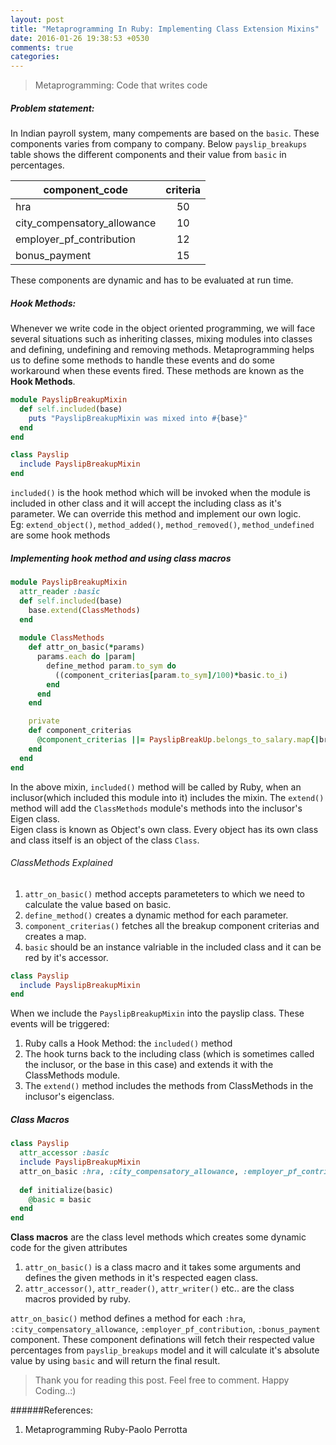 ```yaml
---
layout: post
title: "Metaprogramming In Ruby: Implementing Class Extension Mixins"
date: 2016-01-26 19:38:53 +0530
comments: true
categories: 
---
```

> Metaprogramming: Code that writes code
 

##### Problem statement: 
  In Indian payroll system, many compements are based on the `basic`. These components varies from company to company. Below `payslip_breakups` table shows the different components and their value from `basic` in percentages. 

| component_code              |  criteria     |
|-----------------------------|:-------------:|
|    hra                      |     50        |          
| city_compensatory_allowance |     10        |          
| employer_pf_contribution    |     12        |          
| bonus_payment               |     15        |          
   
 These components are dynamic and has to be evaluated at run time.

<!--more--> 
##### Hook Methods:
 Whenever we write code in the object oriented programming, we will face several situations such as inheriting classes, mixing modules into classes and defining, undefining and removing methods. Metaprogramming helps us to define some methods to handle these events and do some workaround when these events fired. These methods are known as the **Hook Methods**. 


``` ruby payslip_breakup_mixin.rb
module PayslipBreakupMixin
  def self.included(base)
    puts "PayslipBreakupMixin was mixed into #{base}"
  end   
end
```
``` ruby payslip.rb
class Payslip
  include PayslipBreakupMixin
end
```
 `included()` is the hook method which will be invoked when the module is included in other class and it will accept the including class as it's parameter. We can override this method and implement our own logic.
<br/>
Eg: `extend_object()`, `method_added()`, `method_removed()`, `method_undefined` are some hook methods

##### Implementing hook method and using class macros

``` ruby  payslip_breakup_mixin.rb
module PayslipBreakupMixin
  attr_reader :basic
  def self.included(base)
    base.extend(ClassMethods)
  end   
  
  module ClassMethods
    def attr_on_basic(*params)
      params.each do |param|
        define_method param.to_sym do
          ((component_criterias[param.to_sym]/100)*basic.to_i)
        end
      end
    end

    private
    def component_criterias
      @component_criterias ||= PayslipBreakUp.belongs_to_salary.map{|break_up| [break_up.component_code.to_sym, break_up.criteria] }.to_h
    end
  end  
end
```
 In the above mixin, `included()` method will be called by Ruby, when an inclusor(which included this module into it) includes the mixin. The `extend()` method will add the `ClassMethods` module's methods into the inclusor's Eigen class. 
<br>
Eigen class is known as Object's own class. Every object has its own class and class itself is an object of the class `Class`. 

###### ClassMethods Explained
 1. `attr_on_basic()` method accepts parameteters to which we need to calculate the value based on basic. 
 2. `define_method()` creates a dynamic method for each parameter.
 3. `component_criterias()` fetches all the breakup component criterias and creates a map.
 4. `basic` should be an instance valriable in the included class and it can be red by it's accessor.

``` ruby payslip.rb
class Payslip
  include PayslipBreakupMixin
end
```

When we include the `PayslipBreakupMixin` into the payslip class. These events will be triggered:

 1. Ruby calls a Hook Method: the `included()` method
 2. The hook turns back to the including class (which is sometimes called the inclusor, or the base in this case) and extends it with the ClassMethods module.
 3. The `extend()` method includes the methods from ClassMethods in the inclusor's eigenclass.

##### Class Macros

``` ruby payslip.rb
class Payslip
  attr_accessor :basic
  include PayslipBreakupMixin
  attr_on_basic :hra, :city_compensatory_allowance, :employer_pf_contribution, :bonus_payment 
  
  def initialize(basic)
    @basic = basic
  end
end
```

  **Class macros** are the class level methods which creates some dynamic code for the given attributes

 1. `attr_on_basic()` is a class macro and it takes some arguments and defines the given methods in it's respected eagen class.
 2. `attr_accessor()`, `attr_reader()`, `attr_writer()` etc.. are the class macros provided by ruby.  

 `attr_on_basic()` method defines a method for each `:hra`, `:city_compensatory_allowance`, `:employer_pf_contribution`, `:bonus_payment` component. These component definations will fetch their respected value percentages from  `payslip_breakups` model and it will calculate it's absolute value by using `basic` and will return the final result.

>Thank you for reading this post. Feel free to comment.
>Happy Coding..:)

######References:
 1. Metaprogramming Ruby-Paolo Perrotta
